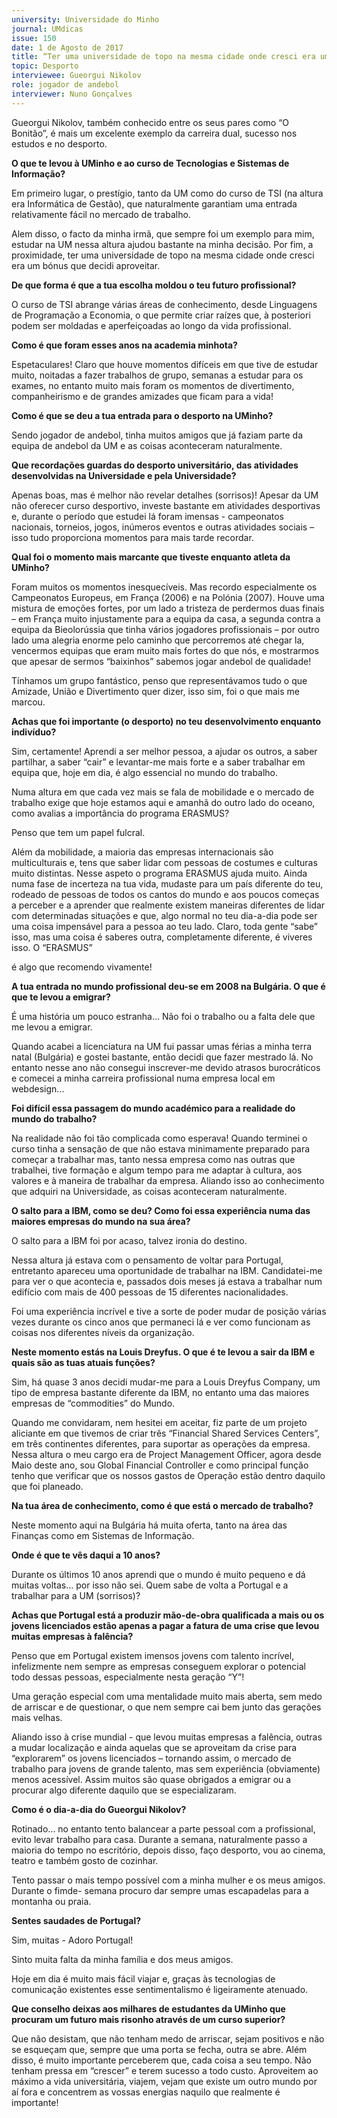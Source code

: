 ```yaml
---
university: Universidade do Minho
journal: UMdicas
issue: 150
date: 1 de Agosto de 2017
title: “Ter uma universidade de topo na mesma cidade onde cresci era um bónus que decidi aproveitar”
topic: Desporto
interviewee: Gueorgui Nikolov
role: jogador de andebol
interviewer: Nuno Gonçalves
---
```



Gueorgui Nikolov, também conhecido entre os seus pares como “O Bonitão”, é mais um excelente exemplo da carreira dual, sucesso nos estudos e no desporto.

**O que te levou à UMinho e ao curso de Tecnologias e Sistemas de Informação?**

Em primeiro lugar, o prestígio, tanto da UM como do curso de TSI (na altura era Informática de Gestão), que naturalmente garantiam uma entrada relativamente fácil no mercado de trabalho.

Alem disso, o facto da minha irmã, que sempre foi um exemplo para mim, estudar na UM nessa altura ajudou bastante na minha decisão. Por fim, a proximidade, ter uma universidade de topo na mesma cidade onde cresci era um bónus que decidi aproveitar.

**De que forma é que a tua escolha moldou o teu futuro profissional?**

O curso de TSI abrange várias áreas de conhecimento, desde Linguagens de Programação a Economia, o que permite criar raízes que, à posteriori podem ser moldadas e aperfeiçoadas ao longo da vida profissional.

**Como é que foram esses anos na academia minhota?**

Espetaculares! Claro que houve momentos difíceis em que tive de estudar muito, noitadas a fazer trabalhos de grupo, semanas a estudar para os exames, no entanto muito mais foram os momentos de divertimento, companheirismo e de grandes amizades que ficam para a vida!

**Como é que se deu a tua entrada para o desporto na UMinho?**

Sendo jogador de andebol, tinha muitos amigos que já faziam parte da equipa de andebol da UM e as coisas aconteceram naturalmente.

**Que recordações guardas do desporto universitário, das atividades desenvolvidas na Universidade e pela Universidade?**

Apenas boas, mas é melhor não revelar detalhes (sorrisos)! Apesar da UM não oferecer curso desportivo, investe bastante em atividades desportivas e, durante o período que estudei lá foram imensas - campeonatos nacionais, torneios, jogos, inúmeros eventos e outras atividades sociais – isso tudo proporciona momentos para mais tarde recordar.

**Qual foi o momento mais marcante que tiveste enquanto atleta da UMinho?**

Foram muitos os momentos inesquecíveis. Mas recordo especialmente os Campeonatos Europeus, em França (2006) e na Polónia (2007). Houve uma mistura de emoções fortes, por um lado a tristeza de perdermos duas finais – em França muito injustamente para a equipa da casa, a segunda contra a equipa da Bieolorússia que tinha vários jogadores profissionais – por outro lado uma alegria enorme pelo caminho que percorremos até chegar la, vencermos equipas que eram muito mais fortes do que nós, e mostrarmos que apesar de sermos “baixinhos” sabemos jogar andebol de qualidade!

Tínhamos um grupo fantástico, penso que representávamos tudo o que Amizade, União e Divertimento quer dizer, isso sim, foi o que mais me marcou.

**Achas que foi importante (o desporto) no teu desenvolvimento enquanto indivíduo?**

Sim, certamente! Aprendi a ser melhor pessoa, a ajudar os outros, a saber partilhar, a saber “cair” e levantar-me mais forte e a saber trabalhar em equipa que, hoje em dia, é algo essencial no mundo do trabalho.

Numa altura em que cada vez mais se fala de mobilidade e o mercado de trabalho exige que hoje estamos aqui e amanhã do outro lado do oceano, como avalias a importância do programa ERASMUS?

Penso que tem um papel fulcral.

Além da mobilidade, a maioria das empresas internacionais são multiculturais e, tens que saber lidar com pessoas de costumes e culturas muito distintas. Nesse aspeto o programa ERASMUS ajuda muito. Ainda numa fase de incerteza na tua vida, mudaste para um país diferente do teu, rodeado de pessoas de todos os cantos do mundo e aos poucos começas a perceber e a aprender que realmente existem maneiras diferentes de lidar com determinadas situações e que, algo normal no teu dia-a-dia pode ser uma coisa impensável para a pessoa ao teu lado. Claro, toda gente “sabe” isso, mas uma coisa é saberes outra, completamente diferente, é viveres isso. O “ERASMUS”

é algo que recomendo vivamente!

**A tua entrada no mundo profissional deu-se em 2008 na Bulgária. O que é que te levou a emigrar?**

É uma história um pouco estranha… Não foi o trabalho ou a falta dele que me levou a emigrar.

Quando acabei a licenciatura na UM fui passar umas férias a minha terra natal (Bulgária) e gostei bastante, então decidi que fazer mestrado lá. No entanto nesse ano não consegui inscrever-me devido atrasos burocráticos e comecei a minha carreira profissional numa empresa local em webdesign...

**Foi difícil essa passagem do mundo académico para a realidade do mundo do trabalho?**

Na realidade não foi tão complicada como esperava! Quando terminei o curso tinha a sensação de que não estava minimamente preparado para começar a trabalhar mas, tanto nessa empresa como nas outras que trabalhei, tive formação e algum tempo para me adaptar à cultura, aos valores e à maneira de trabalhar da empresa. Aliando isso ao conhecimento que adquiri na Universidade, as coisas aconteceram naturalmente.

**O salto para a IBM, como se deu? Como foi essa experiência numa das maiores empresas do mundo na sua área?**

O salto para a IBM foi por acaso, talvez ironia do destino.

Nessa altura já estava com o pensamento de voltar para Portugal, entretanto apareceu uma oportunidade de trabalhar na IBM. Candidatei-me para ver o que acontecia e, passados dois meses já estava a trabalhar num edifício com mais de 400 pessoas de 15 diferentes nacionalidades.

Foi uma experiência incrível e tive a sorte de poder mudar de posição várias vezes durante os cinco anos que permaneci lá e ver como funcionam as coisas nos diferentes níveis da organização.

**Neste momento estás na Louis Dreyfus. O que é te levou a sair da IBM e quais são as tuas atuais funções?**

Sim, há quase 3 anos decidi mudar-me para a Louis Dreyfus Company, um tipo de empresa bastante diferente da IBM, no entanto uma das maiores empresas de “commodities” do Mundo.

Quando me convidaram, nem hesitei em aceitar, fiz parte de um projeto aliciante em que tivemos de criar três “Financial Shared Services Centers”, em três continentes diferentes, para suportar as operações da empresa. Nessa altura o meu cargo era de Project Management Officer, agora desde Maio deste ano, sou Global Financial Controller e como principal função tenho que verificar que os nossos gastos de Operação estão dentro daquilo que foi planeado.

**Na tua área de conhecimento, como é que está o mercado de trabalho?**

Neste momento aqui na Bulgária há muita oferta, tanto na área das Finanças como em Sistemas de Informação.

**Onde é que te vês daqui a 10 anos?**

Durante os últimos 10 anos aprendi que o mundo é muito pequeno e dá muitas voltas… por isso não sei. Quem sabe de volta a Portugal e a trabalhar para a UM (sorrisos)?

**Achas que Portugal está a produzir mão-de-obra qualificada a mais ou os jovens licenciados estão apenas a pagar a fatura de uma crise que levou muitas empresas à falência?**

Penso que em Portugal existem imensos jovens com talento incrível, infelizmente nem sempre as empresas conseguem explorar o potencial todo dessas pessoas, especialmente nesta geração “Y”!

Uma geração especial com uma mentalidade muito mais aberta, sem medo de arriscar e de questionar, o que nem sempre cai bem junto das gerações mais velhas.

Aliando isso à crise mundial - que levou muitas empresas a falência, outras a mudar localização e ainda aquelas que se aproveitam da crise para “explorarem” os jovens licenciados – tornando assim, o mercado de trabalho para jovens de grande talento, mas sem experiência (obviamente) menos acessível. Assim muitos são quase obrigados a emigrar ou a procurar algo diferente daquilo que se especializaram.

**Como é o dia-a-dia do Gueorgui Nikolov?**

Rotinado… no entanto tento balancear a parte pessoal com a profissional, evito levar trabalho para casa. Durante a semana, naturalmente passo a maioria do tempo no escritório, depois disso, faço desporto, vou ao cinema, teatro e também gosto de cozinhar.

Tento passar o mais tempo possível com a minha mulher e os meus amigos. Durante o fimde- semana procuro dar sempre umas escapadelas para a montanha ou praia.

**Sentes saudades de Portugal?**

Sim, muitas - Adoro Portugal!

Sinto muita falta da minha família e dos meus amigos.

Hoje em dia é muito mais fácil viajar e, graças às tecnologias de comunicação existentes esse sentimentalismo é ligeiramente atenuado.

**Que conselho deixas aos milhares de estudantes da UMinho que procuram um futuro mais risonho através de um curso superior?**

Que não desistam, que não tenham medo de arriscar, sejam positivos e não se esqueçam que, sempre que uma porta se fecha, outra se abre. Além disso, é muito importante perceberem que, cada coisa a seu tempo. Não tenham pressa em “crescer” e terem sucesso a todo custo. Aproveitem ao máximo a vida universitária, viajem, vejam que existe um outro mundo por aí fora e concentrem as vossas energias naquilo que realmente é importante!
